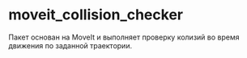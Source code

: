 # moveit_collision_checker
Пакет основан на MoveIt и выполняет проверку колизий во время движения по заданной траектории.
